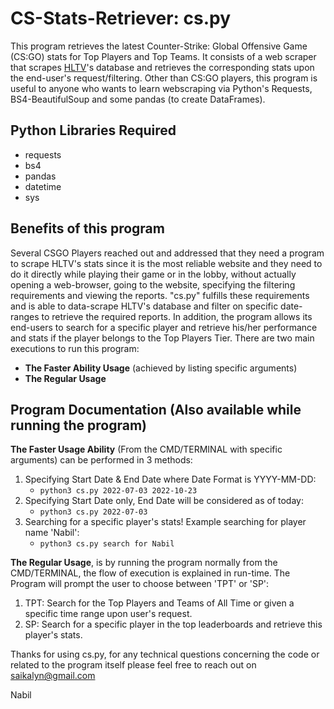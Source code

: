 # CS-Stats-Retriever: cs.py
This program retrieves the latest Counter-Strike: Global Offensive Game (CS:GO) stats for Top Players and Top Teams.
It consists of a web scraper that scrapes [HLTV](https://www.hltv.org)'s database and retrieves the corresponding stats upon the end-user's request/filtering.
Other than CS:GO players, this program is useful to anyone who wants to learn webscraping via Python's Requests, BS4-BeautifulSoup and some pandas (to create DataFrames).

## Python Libraries Required
- requests
- bs4
- pandas
- datetime
- sys

## Benefits of this program
Several CSGO Players reached out and addressed that they need a program to scrape HLTV's stats since it is the most reliable website
and they need to do it directly while playing their game or in the lobby, without actually opening a web-browser, going to the website, specifying the filtering
requirements and viewing the reports.
"cs.py" fulfills these requirements and is able to data-scrape HLTV's database and filter on specific date-ranges to retrieve the required reports. In addition, the program allows its end-users to search for a specific player and retrieve his/her performance and stats if the player belongs to the Top Players Tier.
There are two main executions to run this program:
- **The Faster Ability Usage** (achieved by listing specific arguments)
- **The Regular Usage**


## Program Documentation (Also available while running the program)


**The Faster Usage Ability** (From the CMD/TERMINAL with specific arguments) can be performed in 3 methods:
1. Specifying Start Date & End Date where Date Format is YYYY-MM-DD: 
	- `python3 cs.py 2022-07-03 2022-10-23`
2. Specifying Start Date only, End Date will be considered as of today:
	- `python3 cs.py 2022-07-03`
3. Searching for a specific player's stats! Example searching for player name 'Nabil':
	- `python3 cs.py search for Nabil`



**The Regular Usage**, is by running the program normally from the CMD/TERMINAL,
the flow of execution is explained in run-time.
The Program will prompt the user to choose between 'TPT' or 'SP':
1. TPT: Search for the Top Players and Teams of All Time or given a specific time range upon user's request.
2. SP: Search for a specific player in the top leaderboards and retrieve this player's stats.


Thanks for using cs.py, for any technical questions concerning the code or related to the program itself please feel free to reach out on saikalyn@gmail.com

Nabil
